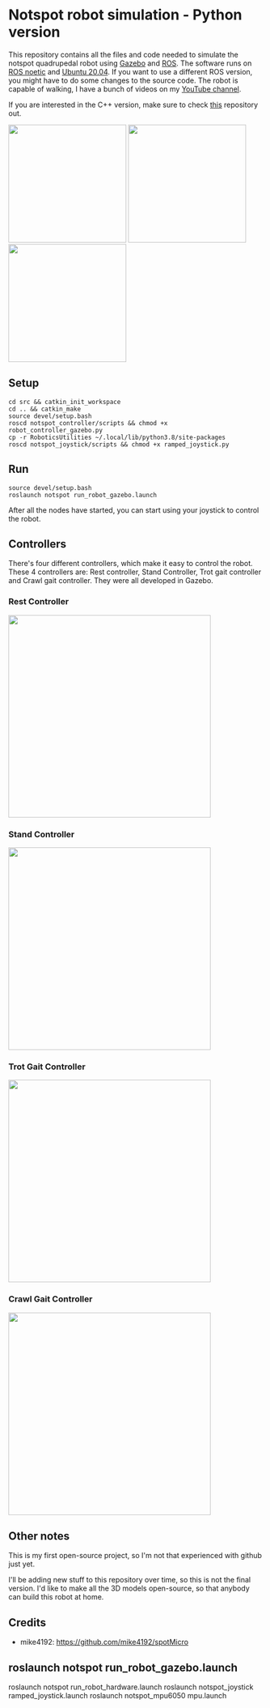 # Notspot robot simulation - Python version
This repository contains all the files and code needed to simulate the notspot quadrupedal robot using [Gazebo](http://gazebosim.org/)  and [ROS](https://www.ros.org/).
The software runs on [ROS noetic](http://wiki.ros.org/noetic) and [Ubuntu 20.04](http://www.releases.ubuntu.com/20.04/). If you want to use a different ROS version, you might have to do some changes to the source code.
The robot is capable of walking, I have a bunch of videos on my [YouTube channel](https://www.youtube.com/channel/UCXlW03ZNOBB2UPEk8y_rGtA/videos). 

If you are interested in the C++ version, make sure to check [this](https://github.com/lnotspotl/notspot_sim_cpp) repository out.

<img src="resources/notspot_render_new1" width="233"> <img src="resources/notspot_render_new2" width="233"> <img src="resources/notspot_render_new3" width="233"> 

## Setup
```
cd src && catkin_init_workspace
cd .. && catkin_make
source devel/setup.bash
roscd notspot_controller/scripts && chmod +x robot_controller_gazebo.py
cp -r RoboticsUtilities ~/.local/lib/python3.8/site-packages
roscd notspot_joystick/scripts && chmod +x ramped_joystick.py
```

## Run
```
source devel/setup.bash
roslaunch notspot run_robot_gazebo.launch
```
After all the nodes have started, you can start using your joystick to control the robot.

## Controllers
There's four different controllers, which make it easy to control the robot. These 4 controllers are: 
Rest controller, Stand Controller, Trot gait controller and Crawl gait controller. They were all developed in
Gazebo.

### Rest Controller
<img src="resources/1rest_controller.gif" width="400">

### Stand Controller
<img src="resources/1stand_controller.gif" width="400">

### Trot Gait Controller
<img src="resources/1trot_gait_controller.gif" width="400">

### Crawl Gait Controller
<img src="resources/1crawl_gait_controller.gif" width="400">


## Other notes
This is my first open-source project, so I'm not that experienced with github just yet.

I'll be adding new stuff to this repository over time, so this is not the final version.
I'd like to make all the 3D models open-source, so that anybody can build this robot at home.

## Credits
 - mike4192: https://github.com/mike4192/spotMicro



## roslaunch notspot run_robot_gazebo.launch
roslaunch notspot run_robot_hardware.launch
roslaunch notspot_joystick ramped_joystick.launch
roslaunch notspot_mpu6050 mpu.launch
